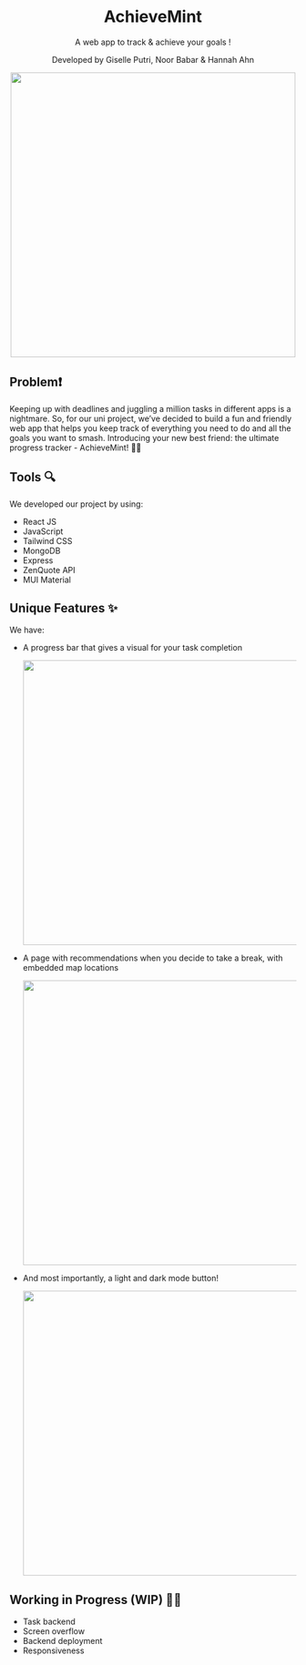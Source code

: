 <div align="center">
  <h1>AchieveMint</h1>
  <p>A web app to track & achieve your goals !</p>
  <p> Developed by Giselle Putri, Noor Babar & Hannah Ahn </p>
  <img src="https://github.com/user-attachments/assets/01ec7818-74e7-47a3-b5be-4f8c8c575ebc" width="500" align="center">
</div>


## Problem❗ 
Keeping up with deadlines and juggling a million tasks in different apps is a nightmare. So, for our uni project, we’ve decided to build a fun and friendly web app that helps you keep track of everything you need to do and all the goals you want to smash. Introducing your new best friend: the ultimate progress tracker - AchieveMint! 🎉📅

## Tools 🔍 
We developed our project by using:
- React JS
- JavaScript
- Tailwind CSS
- MongoDB
- Express
- ZenQuote API
- MUI Material

## Unique Features ✨
We have:
- A progress bar that gives a visual for your task completion
  
  <img src="https://github.com/user-attachments/assets/a2bc32ab-85a6-4674-9778-0eba963e7bcd" width="500" align="center">

- A page with recommendations when you decide to take a break, with embedded map locations

  <img src="https://github.com/user-attachments/assets/3b65c8ce-ff02-4d61-86f7-d32808a81ed4" width="500" align="center">
  
- And most importantly, a light and dark mode button!

  <img src="https://github.com/user-attachments/assets/22c47229-900d-4d24-b420-1825f99c8545" width="500" align="center">

## Working in Progress (WIP) 👩‍💻
- Task backend
- Screen overflow
- Backend deployment
- Responsiveness
